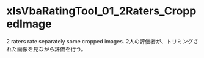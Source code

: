 # xlsVbaRatingTool_01_2Raters_CroppedImage
2 raters rate separately some cropped images. 2人の評価者が、トリミングされた画像を見ながら評価を行う。
